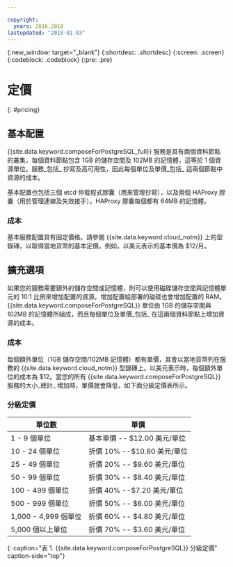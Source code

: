 ```yaml
---

copyright:
  years: 2016,2018
lastupdated: "2018-01-03"
---
```


{:new_window: target="_blank"}
{:shortdesc: .shortdesc}
{:screen: .screen}
{:codeblock: .codeblock}
{:pre: .pre}

# 定價
{: #pricing}

## 基本配置
{{site.data.keyword.composeForPostgreSQL_full}} 服務是具有兩個資料節點的叢集，每個資料節點包含 1GB 的儲存空間及 102MB 的記憶體，這等於 1 個資源單位。服務_包括_ 抄寫及高可用性，因此每個單位及單價_包括_ 這兩個節點中資源的成本。

基本配置也包括三個 etcd 仲裁程式膠囊（用來管理抄寫），以及兩個 HAProxy 膠囊（用於管理連線及失效接手）。HAProxy 膠囊每個都有 64MB 的記憶體。

### 成本
基本服務配置具有固定價格。請參閱 {{site.data.keyword.cloud_notm}} 上的型錄磚，以取得當地貨幣的基本定價。例如，以美元表示的基本價為 $12/月。

## 擴充選項
如果您的服務需要額外的儲存空間或記憶體，則可以使用磁碟儲存空間與記憶體單元的 10:1 比例來增加配置的資源。增加配置給部署的磁碟也會增加配置的 RAM。{{site.data.keyword.composeForPostgreSQL}} 單位由 1GB 的儲存空間與 102MB 的記憶體所組成，而且每個單位及單價_包括_ 在這兩個資料節點上增加資源的成本。

### 成本
每個額外單位（1GB 儲存空間/102MB 記憶體）都有單價，其會以當地貨幣列在服務的 {{site.data.keyword.cloud_notm}} 型錄磚上。以美元表示時，每個額外單位的成本為 $12。當您的所有 {{site.data.keyword.composeForPostgreSQL}} 服務的大小_總計_ 增加時，單價就會降低，如下面分級定價表所示。

### 分級定價
單位數|單價
----------|-----------
1 - 9 個單位|基本單價 -- $12.00 美元/單位
10 - 24 個單位|折價 10% --$10.80 美元/單位
25 - 49 個單位|折價 20% -- $9.60 美元/單位
50 - 99 個單位|折價 30% -- $8.40 美元/單位
100 - 499 個單位|折價 40% --$7.20 美元/單位
500 - 999 個單位|折價 50% -- $6.00 美元/單位
1,000 - 4,999 個單位|折價 60% -- $4.80 美元/單位
5,000 個以上單位|折價 70% -- $3.60 美元/單位
{: caption="表 1. {{site.data.keyword.composeForPostgreSQL}} 分級定價" caption-side="top"}

